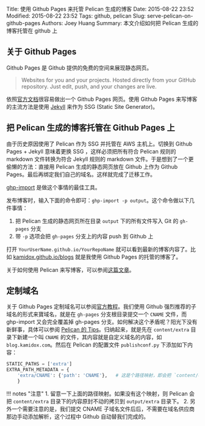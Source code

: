 Title: 使用 Github Pages 来托管 Pelican 生成的博客
Date: 2015-08-22 23:52
Modified: 2015-08-22 23:52
Tags: github, pelican
Slug: serve-pelican-on-github-pages
Authors: Joey Huang
Summary: 本文介绍如何把 Pelican 生成的博客托管在 github 上

## 关于 Github Pages

Github Pages 是 Github 提供的免费的空间来展现静态网页。

> Websites for you and your projects. Hosted directly from your GitHub repository. Just edit, push, and your changes are live.

依照[官方文档][1]很容易做出一个 Github Pages 网页。使用 Github Pages 来写博客的主流方法是使用 [Jekyll][2] 来作为 SSG (Static Site Generator)。

## 把 Pelican 生成的博客托管在 Github Pages 上

由于历史原因使用了 Pelican 作为 SSG 并托管在 AWS 主机上。切换到 Github Pages + Jekyll 意味着更换 SSG ，这样必须把所有符合 Pelican 规则的 markdown 文件转换为符合 Jekyll 规则的 markdown 文件。于是想到了一个更偷懒的方法：直接用 Pelican 生成的静态网页放在 Github 上作为 Github Pages。最后再绑定我们自己的域名。这样就完成了迁移工作。

[ghp-import][3] 是做这个事情的最佳工具。 

发布博客时，输入下面的命令即可：`ghp-import -p output`。这个命令做以下几件事情：

1. 把 Pelican 生成的静态网页所在目录 `output` 下的所有文件写入 Git 的 `gh-pages` 分支
2. 带 `-p` 选项会把 `gh-pages` 分支上的内容 push 到 Github 上

打开 `YourUserName.github.io/YourRepoName` 就可以看到最新的博客内容了。比如 [kamidox.github.io/blogs][4] 就是我使用 Github Pages 的托管的博客了。

关于如何使用 Pelican 来写博客，可以参阅[这篇文章][5]。

## 定制域名

关于 Github Pages 定制域名可以参阅[官方教程][6]。我们使用 Github 强烈推荐的子域名的形式来寶域名，就是在 `gh-pages` 分支根目录提交一个 `CNAME` 文件，而 ghp-import 又会完全覆盖掉 gh-pages 分支。如何解决这个矛盾呢？阳光下没有新鲜事，具体可以参阅 [Pelican 的 Tips][7]。归纳起来，就是先在 `content/extra` 目录下新建一个叫 `CNAME` 的文件，其内容就是自定义域名的内容，如 `blog.kamidox.com`。然后在 Pelican 的配置文件 `publishconf.py` 下添加如下内容：


```python
STATIC_PATHS = ['extra']
EXTRA_PATH_METADATA = {
    'extra/CNAME': {'path': 'CNAME'},	# 这是个路径映射，即会把 `content/extra/CNAME` 文件拷贝到 `output/CNAME`
    }
```

!!! notes "注意"
    1. 留意一下上面的路径映射。如果没有这个映射，则 Pelican 会把 `content/extra` 目录下的内容原封不动的拷贝到 `output/extra` 目录下。
    2. 另外一个需要注意的是，我们提交 CNAME 子域名文件后后，不需要在域名供应商那边手动添加解析，这个过程中 Github 自动替我们完成的。


[1]: https://pages.github.com
[2]: http://jekyllrb.com
[3]: https://github.com/davisp/ghp-import
[4]: http://kamidox.github.io/blogs
[5]: http://kamidox.com/build-blog-system-by-pelican.html
[6]: https://help.github.com/articles/adding-a-cname-file-to-your-repository/
[7]: http://docs.getpelican.com/en/latest/tips.html#extra-tips

